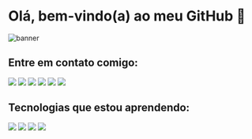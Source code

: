 # Olá, bem-vindo(a) ao meu GitHub 👋

![banner](https://camo.githubusercontent.com/de9cc16e91d143023c808f9e6e9de9b450c902023868a5c86c6796469511b753/68747470733a2f2f752e6375626575706c6f61642e636f6d2f766963746f726665727261726573692f64696e6f2e676966)


## Entre em contato comigo: 
<a href="linkedin.com/in/camila-debage-472227186"><img src="https://img.shields.io/badge/LinkedIn-0077B5?style=for-the-badge&logo=linkedin&logoColor=white"/><a/>
<a href="linkedin.com/in/camila-debage-472227186"><img src="https://img.shields.io/badge/Instagram-E4405F?style=for-the-badge&logo=instagram&logoColor=white"/><a/>
<a href="linkedin.com/in/camila-debage-472227186"><img src="https://img.shields.io/badge/Facebook-1877F2?style=for-the-badge&logo=facebook&logoColor=white"/><a/>
<a href="linkedin.com/in/camila-debage-472227186"><img src="https://img.shields.io/badge/Gmail-D14836?style=for-the-badge&logo=gmail&logoColor=white"/><a/>
<a href="https://outlook.live.com/mail/0/inbox/id/AQQkADAwATY0MDABLWRkADIwLTI4MmItMDACLTAwCgAQAODV2xkXYBtLlW1%2BYkfBMPM%3D"><img src="https://img.shields.io/badge/Microsoft_Outlook-0078D4?style=for-the-badge&logo=microsoft-outlook&logoColor=white"/><a/>
<a href="https://mail.google.com/mail/u/0/#inbox"><img src="https://img.shields.io/badge/Discord-7289DA?style=for-the-badge&logo=discord&logoColor=white"/><a/>

## Tecnologias que estou aprendendo: 
<img src="https://img.shields.io/badge/Python-3776AB?style=for-the-badge&logo=python&logoColor=white"/>
<img src="https://img.shields.io/badge/C%23-660066?style=for-the-badge&logo=c-sharp&logoColor=white"/>
<img src="https://img.shields.io/badge/PHP-777BB4?style=for-the-badge&logo=php&logoColor=white"/>
<img src="https://img.shields.io/badge/HTML-FF3300?style=for-the-badge&logo=html5&logoColor=white"/>



<!-- ![ASPNET](https://github.com/CamilaDebagedeSouza/CamilaDebagedeSouza/blob/main/icons8-asp-48.png)
![SQL](https://github.com/CamilaDebagedeSouza/CamilaDebagedeSouza/blob/main/icons8-exporta%C3%A7%C3%A3o-de-base-de-dados-50.png) -->




<!-- ![banner](https://github.com/CamilaDebagedeSouza/CamilaDebagedeSouza/blob/main/icons8-pontos-de-envelope-18.png) Para entrar em contato, envie um email para : **camiladebage@hotmail.com** -->

